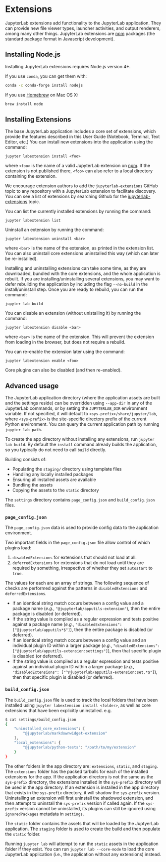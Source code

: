 # Extensions

JupyterLab extensions add functionality to the JupyterLab application. They can
provide new file viewer types, launcher activities, and output renderers, among
many other things. JupyterLab extensions are [npm](https://www.npmjs.com/) packages
(the standard package format in Javascript development).

## Installing Node.js

Installing JupyterLab extensions requires Node.js version 4+.

If you use ``conda``, you can get them with:

```bash
conda -c conda-forge install nodejs
```

If you use [Homebrew](http://brew.sh/) on Mac OS X:

```bash
brew install node
```

## Installing Extensions

The base JupyterLab application includes a core set of extensions, which provide
the features described in this User Guide (Notebook, Terminal, Text Editor, etc.)
You can install new extensions into the application using the command:

```
jupyter labextension install <foo>
```

where `<foo>` is the name of a valid JupyterLab extension on
[npm](https://www.npmjs.com). If the extension is not published there,
`<foo>` can also refer to a local directory containing the extension.

We encourage extension authors to add the `jupyterlab-extensions` GitHub topic to
any repository with a JupyterLab extension to facilitate discovery.
You can see a list of extensions by searching Github for the
[jupyterlab-extensions](https://github.com/search?utf8=%E2%9C%93&q=topic%3Ajupyterlab-extensions&type=Repositories)
topic.

You can list the currently installed extensions by running the command:

```
jupyter labextension list
```

Uninstall an extension by running the command:

```
jupyter labextension uninstall <bar>
```

where `<bar>` is the name of the extension, as printed in the extension list.
You can also uninstall core extensions uninstalled this way (which can later be
re-installed).

Installing and uninstalling extensions can take some time, as they are
downloaded, bundled with the core extensions, and the whole application is rebuilt.
If you are installing/uninstalling several extensions, you may want to defer
rebuilding the application by including the flag `--no-build` in the
install/uninstall step. Once you are ready to rebuild, you can run the command:

```
jupyter lab build
```

You can disable an extension (without unistalilng it) by running the command:

```
jupyter labextension disable <bar>
```

where `<bar>` is the name of the extension.  This will prevent the extension
from loading in the browser, but does not require a rebuild.

You can re-enable the extension later using the command:

```
jupyter labextension enable <foo>
```

Core plugins can also be disabled (and then re-enabled).


## Advanced usage

The JupyterLab application directory (where the application assets are built and
the settings reside) can be overridden using `--app-dir` in any of the
JupyterLab commands, or by setting the `JUPYTERLAB_DIR` environment variable.
If not specified, it will default to `<sys-prefix>/share/jupyter/lab`, where
`<sys-prefix>` is the site-specific directory prefix of the current Python
environment.  You can query the current application path by running `jupyter
lab path`.

To create the app directory without installing any extensions, run `jupyter lab
build`. By default the `install` command already builds the application,
so you typically do not need to call `build` directly.

Building consists of:

- Populating the `staging/` directory using template files
- Handling any locally installed packages
- Ensuring all installed assets are available
- Bundling the assets
- Copying the assets to the `static` directory

The `settings` directory contains `page_config.json` and `build_config.json`
files.

### `page_config.json`

The `page_config.json` data is used to provide config data to the application
environment.

Two important fields in the `page_config.json` file allow control of which
plugins load:

1. `disabledExtensions` for extensions that should not load at all.
2. `deferredExtensions` for extensions that do not load until they are required
   by something, irrespective of whether they set `autostart` to `true`.

The values for each are an array of strings. The following sequence of checks
are performed against the patterns in `disabledExtensions` and
`deferredExtensions`.

* If an identical string match occurs between a config value and a package name
  (*e.g.*, `"@jupyterlab/apputils-extension"`), then the entire package is
  disabled (or deferred).
* If the string value is compiled as a regular expression and tests positive
  against a package name (*e.g.*, `"disabledExtensions":
  ["@jupyterlab/apputils*$"]`), then the entire package is disabled (or
  deferred).
* If an identical string match occurs between a config value and an individual
  plugin ID within a larger package (*e.g.*, `"disabledExtensions":
  ["@jupyterlab/apputils-extension:settings"]`), then that specific plugin is
  disabled (or deferred).
* If the string value is compiled as a regular expression and tests positive
  against an individual plugin ID within a larger package (*e.g.*,
  `"disabledExtensions": ["^@jupyterlab/apputils-extension:set.*$"]`), then that
  specific plugin is disabled (or deferred).

### `build_config.json`

The `build_config.json` file is used to track the local folders that have been installed
using `jupyter labextension install <folder>`, as well as core extensions that have
been explicitly uninstalled.  e.g.

```bash
$ cat settings/build_config.json
{
    "uninstalled_core_extensions": [
        "@jupyterlab/markdownwidget-extension"
    ],
    "local_extensions": {
        "@jupyterlab/python-tests": "/path/to/my/extension"
    }
}
```

The other folders in the app directory are: `extensions`, `static`, and
`staging`.  The `extensions` folder has the packed tarballs for each of the
installed extensions for the app.  If the application directory is not the same
as the `sys-prefix` directory, the extensions installed in the `sys-prefix`
directory will be used in the app directory.  If an extension is installed in
the app directory that exists in the `sys-prefix` directory, it will shadow the
`sys-prefix` version.  Uninstalling an extension will first uninstall the
shadowed extension, and then attempt to uninstall the `sys-prefix` version if
called again.  If the `sys-prefix` version cannot be uninstalled, its plugins
can still be ignored using `ignoredPackages` metadata in `settings`.

The `static` folder contains the assets that will be loaded by the JuptyerLab
application.  The `staging` folder is used to create the build and then populate
the `static` folder.

Running `jupyter lab` will attempt to run the `static` assets in the application
folder if they exist.  You can run `jupyter lab --core-mode` to load the core
JupyterLab application (i.e., the application without any extensions) instead.
